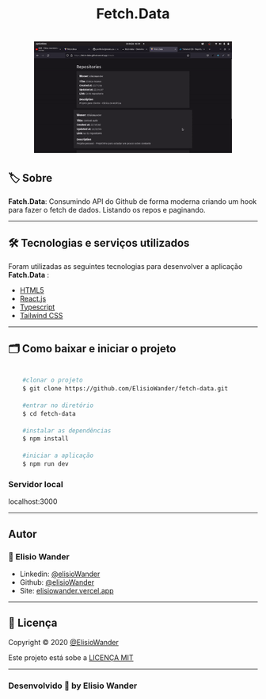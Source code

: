 <h1 align="center">
    Fetch.Data
</h1>

<h1 align="center">
    <img src="assets/fetch-data.gif" width="400px"> 
</h1>

## 🏷️ Sobre 
**Fatch.Data**: Consumindo API do Github de forma moderna criando um hook para fazer o fetch de dados. Listando os repos e paginando. 

---

## 🛠️ Tecnologias e serviços utilizados
Foram utilizadas as seguintes tecnologias para desenvolver a aplicação **Fatch.Data** :

- [HTML5](https://html.com/)
- [React.js](https://pt-br.reactjs.org/)
- [Typescript](https://www.typescriptlang.org/)
- [Tailwind CSS](https://tailwindcss.com/)

---

## 🗂️ Como baixar e iniciar o projeto 

```bash

    #clonar o projeto
    $ git clone https://github.com/ElisioWander/fetch-data.git

    #entrar no diretório
    $ cd fetch-data

    #instalar as dependências
    $ npm install

    #iniciar a aplicação
    $ npm run dev
```
### Servidor local
localhost:3000

---

## Autor
### 👤 Elisio Wander

- Linkedin: [@elisioWander](https://www.linkedin.com/in/elisio-wander-b88b69136/)
- Github: [@elisioWander](https://github.com/ElisioWander)
- Site: [elisiowander.vercel.app](https://elisiowander.vercel.app)

---
## 📝 Licença
Copyright © 2020 [@ElisioWander](https://github.com/ElisioWander/fetch-data/blob/main/LICENSE)

Este projeto está sobe a [LICENÇA MIT](https://opensource.org/licenses/MIT)

---

### Desenvolvido 💜 by Elisio Wander
